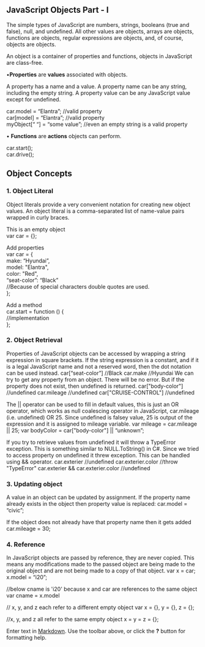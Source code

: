 ##  JavaScript Objects Part - I
The simple types of JavaScript are numbers, strings, booleans (true and false), null, and undefined.  All other values are objects, arrays are objects, functions are objects, regular expressions are objects, and, of course, objects are objects.

An object is a container of properties and functions, objects in JavaScript are class-free.

•**Properties** are **values** associated with objects. 

A property has a name and a value. A property name can be any string, including the empty string. A property value can be any JavaScript value except for undefined.

car.model = “Elantra”;	        //valid property <br/>
car[model] = “Elantra”;	       //valid property <br/>
myObject[“ “] = “some value”;  //even an empty string is a valid property


•	**Functions** are **actions** objects can perform.

car.start(); <br/>
car.drive();

## Object Concepts
### 1.	Object Literal
Object literals provide a very convenient notation for creating new object values. An object literal is a comma-separated list of name-value pairs wrapped in curly braces.

This is an empty object<br/>
var car = {};

Add properties<br/>
var car = {<br/>
	make: “Hyundai”,<br/>
    model: "Elantra",<br/>
	color: "Red",<br/>
	“seat-color”: “Black” <br/>
//Because of special characters double quotes are used.<br/>
};

Add a method<br/>
car.start = function () {<br/>
	//implementation<br/>
};


### 2.	Object Retrieval
Properties of JavaScript objects can be accessed by wrapping a string expression in square brackets. If the string expression is a constant, and if it is a legal JavaScript name and not a reserved word, then the dot notation can be used instead.
car[“seat-color”]		//Black
car.make				//Hyundai
We can try to get any property from an object. There will be no error. But if the property does not exist, then undefined is returned.
car["body-color"] 		//undefined
car.mileage 			//undefined
car["CRUISE-CONTROL"] 	//undefined

The || operator can be used to fill in default values, this is just an OR operator, which works as null coalescing operator in JavaScript, car.mileage (i.e. undefined) OR 25. Since undefined is falsey value, 25 is output of the expression and it is assigned to mileage variable.
var mileage = car.mileage || 25;
var bodyColor = car["body-color"] || “unknown”;

If you try to retrieve values from undefined it will throw a TypeError exception. This is something similar to NULL.ToString() in C#. Since we tried to access property on undefined it threw exception. This can be handled using && operator.
car.exterier 				 //undefined 
car.exterier.color			 //throw "TypeError" 
car.exterier && car.exterier.color	 //undefined

### 3.	Updating object

A value in an object can be updated by assignment. If the property name already exists in the object then property value is replaced:
car.model = “civic”;

If the object does not already have that property name then it gets added
car.mileage = 30;

### 4.	Reference

In JavaScript objects are passed by reference, they are never copied. This means any modifications made to the passed object are being made to the original object and are not being made to a copy of that object.
var x = car;
x.model = “i20”;

//below cname is 'i20' because x and car are references to the same object
var cname = x.model

// x, y, and z each refer to a different empty object
var x = {}, y = {}, z = {};

//x, y, and z all refer to the same empty object
x = y = z = {};


Enter text in [Markdown](http://daringfireball.net/projects/markdown/). Use the toolbar above, or click the **?** button for formatting help.
